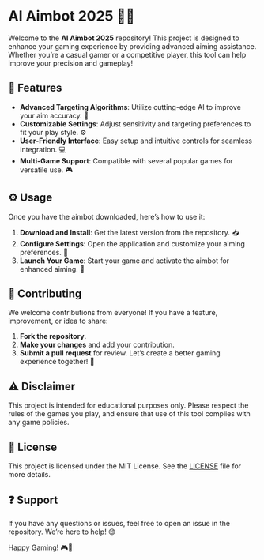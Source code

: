 # AI Aimbot 2025 🎯🤖

Welcome to the **AI Aimbot 2025** repository! This project is designed to enhance your gaming experience by providing advanced aiming assistance. Whether you’re a casual gamer or a competitive player, this tool can help improve your precision and gameplay!

## 🌟 Features  
- **Advanced Targeting Algorithms**: Utilize cutting-edge AI to improve your aim accuracy. 🎯  
- **Customizable Settings**: Adjust sensitivity and targeting preferences to fit your play style. ⚙️  
- **User-Friendly Interface**: Easy setup and intuitive controls for seamless integration. 💻  
- **Multi-Game Support**: Compatible with several popular games for versatile use. 🎮  

## ⚙️ Usage  
Once you have the aimbot downloaded, here’s how to use it:

1. **Download and Install**: Get the latest version from the repository. 📥  
2. **Configure Settings**: Open the application and customize your aiming preferences. 🔧  
3. **Launch Your Game**: Start your game and activate the aimbot for enhanced aiming. 🚀  

## 🤝 Contributing  
We welcome contributions from everyone! If you have a feature, improvement, or idea to share:

1. **Fork the repository**.
2. **Make your changes** and add your contribution.
3. **Submit a pull request** for review. Let’s create a better gaming experience together! 🎉

## ⚠️ Disclaimer  
This project is intended for educational purposes only. Please respect the rules of the games you play, and ensure that use of this tool complies with any game policies.

## 📜 License  
This project is licensed under the MIT License. See the [LICENSE](LICENSE) file for more details.

## ❓ Support  
If you have any questions or issues, feel free to open an issue in the repository. We’re here to help! 😊

Happy Gaming! 🎮🤖